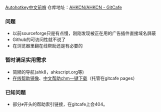[Autohotkey中文前哨](http://ahkcn.gitcafe.io/)
仓库地址：[AHKCN/AHKCN - GitCafe](https://gitcafe.com/AHKCN/AHKCN)


### 问题
- 以前sourceforge只是有点慢，刚刚发现被正在用的广告插件直接域名屏蔽
- Github的可访问性就不说了
- 在浏览器里翻在线帮助还是有必要的

### 暂时满足实用需求
- 简陋的导航(ahk8，ahkscript.org等)
- [在线帮助镜像](http://ahkcn.gitcafe.io/ahkcn.github.io/docs/AutoHotkey.htm)、[中文帮助chm一键下载](http://ahkcn.gitcafe.io/ahkcn.github.io/download/AutoHotkeyHelp_zh-CN.zip)（托管在gitcafe pages）

### 已知问题
- 部分`#`开头的帮助索引链接，在gitcafe上会404。


